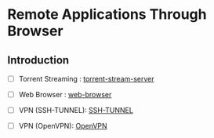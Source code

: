 # Remote Applications Through Browser

## Introduction

- [ ] Torrent Streaming : [torrent-stream-server](https://github.com/KiraLT/torrent-stram-server)   


- [ ] Web Browser : [web-browser](kasmweb/chrome)

- [ ] VPN (SSH-TUNNEL): [SSH-TUNNEL](https://www.ssh.com/academy/ssh/tunneling)


- [ ] VPN (OpenVPN): [OpenVPN](https://openvpn.net/)


